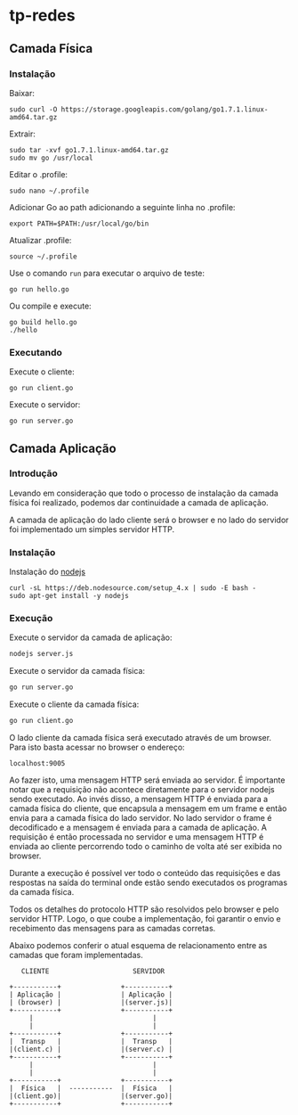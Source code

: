 # tp-redes

## Camada Física

### Instalação

Baixar:

```
sudo curl -O https://storage.googleapis.com/golang/go1.7.1.linux-amd64.tar.gz
```

Extrair:

```
sudo tar -xvf go1.7.1.linux-amd64.tar.gz
sudo mv go /usr/local
```

Editar o .profile:

```
sudo nano ~/.profile
```

Adicionar Go ao path adicionando a seguinte linha no .profile:

```
export PATH=$PATH:/usr/local/go/bin
```

Atualizar .profile:

```
source ~/.profile
```

Use o comando `run` para executar o arquivo de teste:

```
go run hello.go
```

Ou compile e execute:

```
go build hello.go
./hello
```

### Executando

Execute o cliente:
```
go run client.go
```

Execute o servidor:
```
go run server.go
```


## Camada Aplicação

### Introdução

Levando em consideração que todo o processo de instalação da camada física foi realizado, podemos dar continuidade a camada de aplicação.

A camada de aplicação do lado cliente será o browser e no lado do servidor foi implementado um simples servidor HTTP. 

### Instalação

Instalação do [nodejs](nodejs.org)

```
curl -sL https://deb.nodesource.com/setup_4.x | sudo -E bash -
sudo apt-get install -y nodejs
```

### Execução

Execute o servidor da camada de aplicação:
```bash
nodejs server.js
```

Execute o servidor da camada física:
```bash
go run server.go
```

Execute o cliente da camada física:
```bash
go run client.go
```

O lado cliente da camada física será executado através de um browser. Para isto basta acessar no browser o endereço:

```
localhost:9005
```

Ao fazer isto, uma mensagem HTTP será enviada ao servidor. É importante notar que a requisição não acontece diretamente para o servidor nodejs sendo executado. Ao invés disso, a mensagem HTTP é enviada para a camada física do cliente, que encapsula a mensagem em um frame e então envia para a camada física do lado servidor. No lado servidor o frame é decodificado e a mensagem é enviada para a camada de aplicação. A requisição é então processada no servidor e uma mensagem HTTP é enviada ao cliente percorrendo todo o caminho de volta até ser exibida no browser.

Durante a execução é possível ver todo o conteúdo das requisições e das respostas na saída do terminal onde estão sendo executados os programas da camada física.

Todos os detalhes do protocolo HTTP são resolvidos pelo browser e pelo servidor HTTP.  Logo, o que coube a implementação, foi garantir o envio e recebimento das mensagens para as camadas corretas.

Abaixo podemos conferir o atual esquema de relacionamento entre as camadas que foram implementadas.

```
   CLIENTE					   SERVIDOR

+-----------+				+-----------+
| Aplicação |				| Aplicação |
| (browser) |				|(server.js)|
+-----------+				+-----------+
	 |								|
	 |								|
+-----------+				+-----------+
|  Transp   |  				|  Transp   |
|(client.c) |				|(server.c) |
+-----------+				+-----------+
	 |								|
	 |								|
+-----------+				+-----------+
|  Física   |  -----------	|  Física   |
|(client.go)|				|(server.go)|
+-----------+				+-----------+
```
